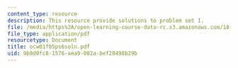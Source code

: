 ```yaml
---
content_type: resource
description: This resource provide solutions to problem set 1.
file: /media/https%3A/open-learning-course-data-rc.s3.amazonaws.com/18-01-single-variable-calculus-fall-2005/9b8d0fc81576aea9082abef28498b29b_ocw01f05ps6soln.pdf
file_type: application/pdf
resourcetype: Document
title: ocw01f05ps6soln.pdf
uid: 9b8d0fc8-1576-aea9-082a-bef28498b29b
---
```


